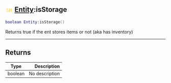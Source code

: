 ## <img src="../../.gitbook/assets/shared.png" width="24" height=24 /> [Entity](https://iaswiki.rawr.dev/readme/entity):isStorage

```lua
boolean Entity:isStorage()
```

Returns true if the ent stores items or not (aka has inventory)

------
## Returns

| Type   | Description |
| ------ | ----------: |
| boolean | No description |

